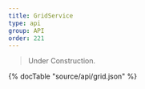 ```yaml
---
title: GridService
type: api
group: API
order: 221
---
```

> Under Construction.

{% docTable "source/api/grid.json" %}


